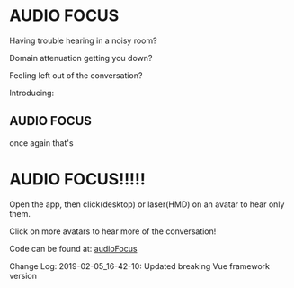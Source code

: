 # AUDIO FOCUS

Having trouble hearing in a noisy room?

Domain attenuation getting you down?

Feeling left out of the conversation?

Introducing:

## AUDIO FOCUS

once again that's 

# AUDIO FOCUS!!!!!

Open the app, then click(desktop) or laser(HMD) on an avatar to hear only them.

Click on more avatars to hear more of the conversation!

Code can be found at:
[audioFocus](https://github.com/highfidelity/hifi-content/tree/master/marketplaceItems/audioFocus)

Change Log:
2019-02-05_16-42-10: Updated breaking Vue framework version